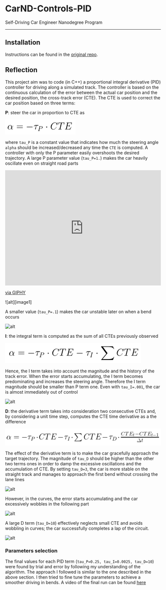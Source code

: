 # CarND-Controls-PID
Self-Driving Car Engineer Nanodegree Program

---

[//]: # (Image References)

[image0]: ./imgs/p.png "proportional"
[image1]: https://media.giphy.com/media/3oKIPlhGaZJ5jhngkM/giphy-downsized-large.gif "largeP"
[image2]: https://media.giphy.com/media/xUPGcFx7WGJYUfqUTK/giphy.gif "smallP"
[image3]: ./imgs/pi.png "pintegral"
[image4]: https://media.giphy.com/media/xUPGcwWjUZ3dQerSN2/giphy.gif "pi"
[image5]: ./imgs/pid.png "piderivative"
[image6]: https://media.giphy.com/media/3o7bu4fSvzxU75d6CI/giphy.gif "pid"
[image7]: https://media.giphy.com/media/xUA7aXxRYAncqsbGYE/giphy.gif "pidbend"
[image8]: https://media.giphy.com/media/3ohzdRHje12KtL7Co0/giphy.gif "pidlarge"

## Installation

Instructions can be found in the [original repo](https://github.com/udacity/CarND-PID-Control-Project).

## Reflection

This project aim was to code (in C++) a proportional integral derivative (PID) controller for driving along a simulated track. The controller is based on the continuous calculation of the error between the actual car position and the desired position, the cross-track error (CTE). The CTE is used to correct the car position based on three terms:

**P**: steer the car in proportion to CTE as

![alt][image0]

where `tau_P` is a constant value that indicates how much the steering angle `alpha` should be increased/decreased any time the `CTE` is computed. A controller with only the P parameter easily overshoots the desired trajectory. A large P parameter value (`tau_P=1.`) makes the car heavily oscillate even on straight road parts

<div style="width:100%;height:0;padding-bottom:74%;position:relative;"><iframe src="https://giphy.com/embed/3oKIPlhGaZJ5jhngkM" width="100%" height="100%" style="position:absolute" frameBorder="0" class="giphy-embed" allowFullScreen></iframe></div><p><a href="https://giphy.com/gifs/3oKIPlhGaZJ5jhngkM">via GIPHY</a></p>
![alt][image1]

A smaller value (`tau_P=.1`) makes the car unstable later on when a bend occurs

![alt][image2]

**I**: the integral term is computed as the sum of all CTEs previously observed

![alt][image3]

Hence, the I term takes into account the magnitude and the history of the track error. When the error starts accumulating, the I term becomes predominating and increases the steering angle. Therefore the I term magnitude should be smaller than P term one. Even with `tau_I=.001`, the car is almost immediately out of control

![alt][image4]

**D**: the derivative term takes into consideration two consecutive CTEs and, by considering a unit time step, computes the CTE time derivative as a the difference

![alt][image5]

The effect of the derivative term is to make the car gracefully approach the target trajectory. The magnitude of `tau_D` should be higher than the other two terms ones in order to damp the excessive oscillations and the accumulation of CTE. By setting `tau_D=3`, the car is more stable on the straight track and manages to approach the first bend without crossing the lane lines

![alt][image6]

However, in the curves, the error starts accumulating and the car excessively wobbles in the following part

![alt][image7]

A large D term (`tau_D=10`) effectively neglects small CTE and avoids wobbling in curves; the car successfully completes a lap of the circuit.

![alt][image8]

### Parameters selection

The final values for each PID term (`tau_P=0.25, tau_I=0.0025, tau_D=10`) were found by trial and error by following my understanding of the algorithm. The approach I followed is similar to the one described in the above section. I then tried to fine tune the parameters to achieve a smoother driving in bends. A video of the final run can be found [here](https://youtu.be/KujZrGhdTf4)
